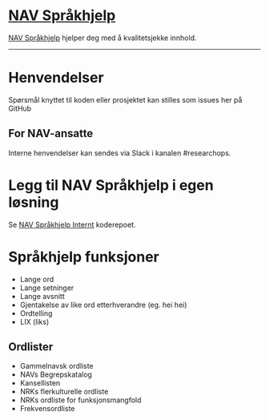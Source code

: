 [NAV Språkhjelp](https://navikt.github.io/spraksjekk/)
================

[NAV Språkhjelp](https://navikt.github.io/spraksjekk/) hjelper deg med å kvalitetsjekke innhold.

---

# Henvendelser

Spørsmål knyttet til koden eller prosjektet kan stilles som issues her på GitHub

## For NAV-ansatte

Interne henvendelser kan sendes via Slack i kanalen #researchops.

# Legg til NAV Språkhjelp i egen løsning
Se [NAV Språkhjelp Internt](https://github.com/navikt/sprakhjelp-internt) koderepoet.

# Språkhjelp funksjoner

- Lange ord
- Lange setninger
- Lange avsnitt
- Gjentakelse av like ord etterhverandre (eg. hei hei)
- Ordtelling
- LIX (liks)

## Ordlister
- Gammelnavsk ordliste
- NAVs Begrepskatalog
- Kansellisten
- NRKs flerkulturelle ordliste
- NRKs ordliste for funksjonsmangfold
- Frekvensordliste